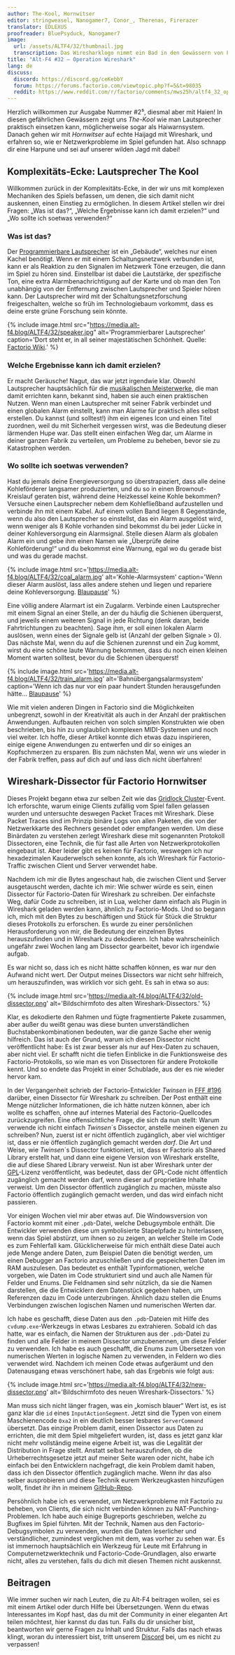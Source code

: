 ```yaml
---
author: The-Kool, Hornwitser
editor: stringweasel, Nanogamer7, Conor_, Therenas, Firerazer
translator: EDLEXUS
proofreader: BluePsyduck, Nanogamer7
image:
  url: /assets/ALTF4/32/thumbnail.jpg
  transcription: Das Wiresharklogo nimmt ein Bad in den Gewässern von Factorio
title: "Alt-F4 #32 – Operation Wireshark"
lang: de
discuss:
  discord: https://discord.gg/ceKebbY
  forum: https://forums.factorio.com/viewtopic.php?f=5&t=98035
  reddit: https://www.reddit.com/r/factorio/comments/mws25h/altf4_32_operation_wireshark/
---
```


Herzlich willkommen zur Ausgabe Nummer #2⁵, diesmal aber mit Haien! In diesen gefährlichen Gewässern zeigt uns *The-Kool* wie man Lautsprecher praktisch einsetzen kann, möglicherweise sogar als Haiwarnsystem. Danach gehen wir mit *Hornwitser* auf echte Haijagd mit Wireshark, und erfahren so, wie er Netzwerkprobleme im Spiel gefunden hat. Also schnapp dir eine Harpune und sei auf unserer wilden Jagd mit dabei!

## Komplexitäts-Ecke: Lautsprecher <author>The Kool</author>

Willkommen zurück in der Komplexitäts-Ecke, in der wir uns mit komplexen Mechaniken des Spiels befassen, um denen, die sich damit nicht auskennen, einen Einstieg zu ermöglichen. In diesem Artikel stellen wir drei Fragen: „Was ist das?“, „Welche Ergebnisse kann ich damit erzielen?“ und „Wo sollte ich soetwas verwenden?“

### Was ist das?

Der [Programmierbare Lautsprecher](https://wiki.factorio.com/Programmable_speaker/de) ist ein „Gebäude“, welches nur einen Kachel benötigt. Wenn er mit einem Schaltungsnetzwerk verbunden ist, kann er als Reaktion zu den Signalen im Netzwerk Töne erzeugen, die dann im Spiel zu hören sind. Einstellbar ist dabei die Lautstärke, der spezifische Ton, eine extra Alarmbenachrichtigung auf der Karte und ob man den Ton unabhängig von der Entfernung zwischen Lautsprecher und Spieler hören kann. Der Lautsprecher wird mit der Schaltungsnetzforschung freigeschalten, welche so früh im Technologiebaum vorkommt, dass es deine erste grüne Forschung sein könnte.

{% include image.html src="https://media.alt-f4.blog/ALTF4/32/speaker.jpg" alt='Programmierbarer Lautsprecher' caption='Dort steht er, in all seiner majestätischen Schönheit. Quelle: <a href="https://wiki.factorio.com/File:Programmable_speaker_entity.png">Factorio Wiki</a>.' %}

### Welche Ergebnisse kann ich damit erzielen?

Er macht Geräusche! Nagut, das war jetzt irgendwie klar. Obwohl Lautsprecher hauptsächlich für die [musikalischen Meisterwerke](https://miditorio.com/), die man damit errichten kann, bekannt sind, haben sie auch einen praktischen Nutzen. Wenn man einen Lautsprecher mit seiner Fabrik verbindet und einen globalen Alarm einstellt, kann man Alarme für praktisch alles selbst erstellen. Du kannst (und solltest!) ihm ein eigenes Icon und einen Titel zuordnen, weil du mit Sicherheit vergessen wirst, was die Bedeutung dieser lärmenden Hupe war. Das stellt einen einfachen Weg dar, um Alarme in deiner ganzen Fabrik zu verteilen, um Probleme zu beheben, bevor sie zu Katastrophen werden.

### Wo sollte ich soetwas verwenden?

Hast du jemals deine Energieversorgung so überstrapaziert, dass alle deine Kohleförderer langsamer produzierten, und du so in einen Brownout-Kreislauf geraten bist, während deine Heizkessel keine Kohle bekommen? Versuche einen Lautsprecher nebem dem Kohlefließband aufzustellen und verbinde ihn mit einem Kabel. Auf einem vollen Band liegen 8 Gegenstände, wenn du also den Lautsprecher so einstellst, das ein Alarm ausgelöst wird, wenn weniger als 8 Kohle vorhanden sind bekommst du bei jeder Lücke in deiner Kohleversorgung ein Alarmsignal. Stelle diesen Alarm als globalen Alarm ein und gebe ihm einen Namen wie „Überprüfe deine Kohleförderung!“ und du bekommst eine Warnung, egal wo du gerade bist und was du gerade machst.

{% include image.html src='https://media.alt-f4.blog/ALTF4/32/coal_alarm.jpg' alt='Kohle-Alarmsystem' caption='Wenn dieser Alarm auslöst, lass alles andere stehen und liegen und repariere deine Kohleversorgung. <a href="https://media.alt-f4.blog/ALTF4/32/coal_alarm_bp.txt">Blaupause</a>' %}

Eine völlig andere Alarmart ist ein Zugalarm. Verbinde einen Lautsprecher mit einem Signal an einer Stelle, an der du häufig die Schienen überquerst, und jeweils einem weiteren Signal in jede Richtung (denk daran, beide Fahrtrichtungen zu beachten). Sage ihm, er soll einen lokalen Alarm auslösen, wenn eines der Signale gelb ist (Anzahl der gelben Signale > 0). Das nächste Mal, wenn du auf die Schienen zurennst und ein Zug kommt, wirst du eine schöne laute Warnung bekommen, dass du noch einen kleinen Moment warten solltest, bevor du die Schienen überquerst!

{% include image.html src='https://media.alt-f4.blog/ALTF4/32/train_alarm.jpg' alt='Bahnübergangsalarmsystem' caption='Wenn ich das nur vor ein paar hundert Stunden herausgefunden hätte... <a href="https://media.alt-f4.blog/ALTF4/32/train_alarm_bp.txt">Blaupause</a>' %}

Wie mit vielen anderen Dingen in Factorio sind die Möglichkeiten unbegrenzt, sowohl in der Kreativität als auch in der Anzahl der praktischen Anwendungen. Aufbauten reichen von solch simplen Konstrukten wie oben beschrieben, bis hin zu unglaublich komplexen MIDI-Systemen und noch viel weiter. Ich hoffe, dieser Artikel konnte dich etwas dazu inspirieren, einige eigene Anwendungen zu entwerfen und dir so einiges an Kopfschmerzen zu ersparen. Bis zum nächsten Mal, wenn wir uns wieder in der Fabrik treffen, pass auf dich auf und lass dich nicht überfahren!

## Wireshark-Dissector für Factorio <author>Hornwitser</author>

Dieses Projekt begann etwa zur selben Zeit wie das [Gridlock Cluster](https://www.reddit.com/r/factorio/comments/c98wui/the_gridlock_cluster_a_clusterio_based_event/)-Event. Ich erforschte, warum einige Clients zufällig vom Spiel fallen gelassen wurden und untersuchte deswegen Packet Traces mit Wireshark. Diese Packet Traces sind im Prinzip binäre Logs von allen Paketen, die von der Netzwerkkarte des Rechners gesendet oder empfangen werden. Um diese Binärdaten zu verstehen zerlegt Wireshark diese mit sogenannten Protokoll Dissectoren, eine Technik, die für fast alle Arten von Netzwerkprotokollen eingebaut ist. Aber leider gibt es keinen für Factorio, weswegen ich nur hexadezimalen Kauderwelsch sehen konnte, als ich Wireshark für Factorio-Traffic zwischen Client und Server verwendet habe.

Nachdem ich mir die Bytes angeschaut hab, die zwischen Client und Server ausgetauscht werden, dachte ich mir: Wie schwer würde es sein, einen Dissector für Factorio-Daten für Wireshark zu schreiben. Der einfachste Weg, dafür Code zu schreiben, ist in Lua, welcher dann einfach als Plugin in Wireshark geladen werden kann, ähnlich zu Factorio-Mods. Und so begann ich, mich mit den Bytes zu beschäftigen und Stück für Stück die Struktur dieses Protokolls zu erforschen. Es wurde zu einer persönlichen Herausforderung von mir, die Bedeutung der einzelnen Bytes herauszufinden und in Wireshark zu dekodieren. Ich habe wahrscheinlich ungefähr zwei Wochen lang am Dissector gearbeitet, bevor ich irgendwie aufgab.

Es war nicht so, dass ich es nicht hätte schaffen können, es war nur den Aufwand nicht wert. Der Output meines Dissectors war nicht sehr hilfreich, um herauszufinden, was wirklich vor sich geht. Es sah in etwa so aus:

{% include image.html src='https://media.alt-f4.blog/ALTF4/32/old-dissector.png' alt='Bildschirmfoto des alten Wireshark-Dissectors.' %}

Klar, es dekodierte den Rahmen und fügte fragmentierte Pakete zusammen, aber außer du weißt genau was diese bunten unverständlichen Buchstabenkombinationen bedeuten, war die ganze Sache eher wenig hilfreich. Das ist auch der Grund, warum ich diesen Dissector nicht veröffentlicht habe: Es ist zwar besser als nur auf Hex-Daten zu schauen, aber nicht viel. Er schafft nicht die tiefen Einblicke in die Funktionsweise des Factorio-Protokolls, so wie man es von Dissectoren für andere Protokolle kennt. Und so endete das Projekt in einer Schublade, aus der es nie wieder hervor kam.

In der Vergangenheit schrieb der Factorio-Entwickler _Twinsen_ in [FFF #196](https://factorio.com/blog/post/fff-196) darüber, einen Dissector für Wireshark zu schreiben. Der Post enthält eine Menge nützlicher Informationen, die ich hätte nutzen können, aber ich wollte es schaffen, ohne auf internes Material des Factorio-Quellcodes zurückzugreifen. Eine offensichtliche Frage, die sich da nun stellt: Warum verwende ich nicht einfach _Twinsen_´s Dissector, anstelle meinen eigenen zu schreiben? Nun, zuerst ist er nicht öffentlich zugänglich, aber viel wichtiger ist, dass er nie öffentlich zugänglich gemacht werden _darf_. Die Art und Weise, wie _Twinsen_´s Dissector funktioniert, ist, dass er Factorio als Shared Library erstellt hat, und dann eine eigene Version von Wireshark erstellte, die auf diese Shared Library verweist. Nun ist aber Wireshark unter der [GPL](https://de.wikipedia.org/wiki/GNU_General_Public_License)-Lizenz veröffentlicht, was bedeutet, dass der GPL-Code nicht öffentlich zugänglich gemacht werden darf, wenn dieser auf proprietäre Inhalte verweist. Um den Dissector öffentlich zugänglich zu machen, müsste also Factorio öffentlich zugänglich gemacht werden, und das wird einfach nicht passieren.

Vor einigen Wochen viel mir aber etwas auf. Die Windowsversion von Factorio kommt mit einer `.pdb`-Datei, welche Debugsymbole enthält. Die Entwickler verwenden diese um symbolisierte Stapelpfade zu hinterlassen, wenn das Spiel abstürzt, um ihnen so zu zeigen, an welcher Stelle im Code es zum Fehlerfall kam. Glücklicherweise für mich enthält diese Datei auch jede Menge andere Daten, zum Beispiel Daten die benötigt werden, um einen Debugger an Factorio anzuschließen und die gespeicherten Daten im RAM auszulesen. Das bedeutet es enthält Typinformationen, welche vorgeben, wie Daten im Code strukturiert sind und auch alle Namen für Felder und Enums. Die Feldnamen sind sehr nützlich, da sie die Namen darstellen, die die Entwicklern dem Datenstück gegeben haben, um Referenzen dazu im Code unterzubringen. Ähnlich dazu stellen die Enums Verbindungen zwischen logischen Namen und numerischen Werten dar.

Ich habe es geschafft, diese Daten aus den `.pdb`-Dateien mit Hilfe des `cvdump.exe`-Werkzeugs in etwas Lesbares zu extrahieren. Sobald ich das hatte, war es einfach, die Namen der Strukturen aus der `.pdb`-Datei zu finden und alle Felder in meinem Dissector umzubenennen, um diese Felder zu verwenden. Ich habe es auch geschafft, die Enums zum Übersetzen von numerischen Werten in logische Namen zu verwenden, in Feldern wo dies verwendet wird. Nachdem ich meinen Code etwas aufgeräumt und den Datenausgang etwas verschönert habe, sah das Ergebnis wie folgt aus:

{% include image.html src='https://media.alt-f4.blog/ALTF4/32/new-dissector.png' alt='Bildschirmfoto des neuen Wireshark-Dissectors.' %}

Man muss sich nicht länger fragen, was ein „komisch blauer“ Wert ist, es ist ganz klar die `id` eines `InputActionSegment`. Jetzt sind die Typen von einem Maschienencode `0xa2` in ein deutlich besser lesbares `ServerCommand` übersetzt. Das einzige Problem damit, einen Dissector aus Daten zu errichten, die mit dem Spiel mitgeliefert wurden, ist, dass es jetzt ganz klar nicht mehr vollständig meine eigene Arbeit ist, was die Legalität der Distribution in Frage stellt. Anstatt selbst herauszufinden, ob die Urheberrechtsgesetze jetzt auf meiner Seite waren oder nicht, habe ich einfach bei den Entwicklern nachgefragt, die kein Problem damit haben, dass ich den Dissector öffentlich zugänglich mache. Wenn ihr das also selber ausprobieren und diese Technik eurem Werkzeugkasten hinzufügen wollt, findet ihr ihn in meinem [GitHub-Repo](https://github.com/Hornwitser/factorio_dissector).

Persöhnlich habe ich es verwendet, um Netzwerkprobleme mit Factorio zu beheben, von Clients, die sich nicht verbinden können zu NAT-Punching-Problemen. Ich habe auch einige Bugreports geschrieben, welche zu Bugfixes im Spiel führten. Mit der Technik, Namen aus den Factorio-Debugsymbolen zu verwenden, wurden die Daten leserlicher und verständlicher, zumindest verglichen mit dem, was vorher zu sehen war. Es ist immernoch hauptsächlich ein Werkzeug für Leute mit Erfahrung in Computernetzwerktechnik und Factorio-Code-Grundlagen, also erwarte nicht, alles zu verstehen, falls du dich mit diesen Themen nicht auskennst.

## Beitragen

Wie immer suchen wir nach Leuten, die zu Alt-F4 beitragen wollen, sei es mit einem Artikel oder durch Hilfe bei Übersetzungen. Wenn du etwas Interessantes im Kopf hast, das du mit der Community in einer eleganten Art teilen möchtest, hier kannst du das tun. Falls du dir unsicher bist, beantworten wir gerne Fragen zu Inhalt und Struktur. Falls das nach  etwas klingt, woran du interessiert bist, tritt unserem [Discord](https://discord.gg/nxnCFkb) bei, um es nicht zu verpassen!
